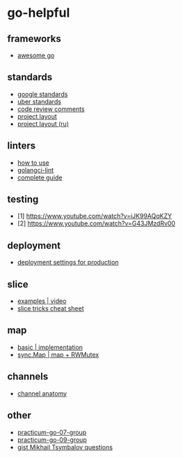 # go-helpful

## frameworks

* [awesome go](https://github.com/avelino/awesome-go)

## standards

* [google standards](https://google.github.io/styleguide/go/)
* [uber standards](https://github.com/uber-go/guide/blob/master/style.md)
* [code review comments](https://github.com/golang/go/wiki/CodeReviewComments)
* [project layout](https://github.com/golang-standards/project-layout)
* [project layout (ru)](https://github.com/golang-standards/project-layout/blob/master/README_ru.md)

## linters

* [how to use](https://habr.com/ru/post/457970/)
* [golangci-lint](https://golangci-lint.run/)
* [complete guide](https://freshman.tech/linting-golang/)

## testing

* [1] https://www.youtube.com/watch?v=iJK99AQqKZY
* [2] https://www.youtube.com/watch?v=G43JMzdRv00

## deployment

* [deployment settings for production](https://vk.com/@habr_articles-rss-650396164-1726241171)
## slice

* [examples | video](https://www.youtube.com/watch?v=1vAIvqDo5LE)
* [slice tricks cheat sheet](https://ueokande.github.io/go-slice-tricks/)

## map

* [basic | implementation](https://habr.com/ru/post/457728/)
* [sync.Map | map + RWMutex](https://habr.com/ru/post/338718/)

## channels

* [channel anatomy](https://habr.com/ru/post/490336/)

## other

* [practicum-go-07-group](https://disk.yandex.ru/d/a7nrL0qmeZeEuw)
* [practicum-go-09-group](https://disk.yandex.ru/d/-ixPKp0O5Cfi2w)
* [gist Mikhail Tsymbalov questions](https://gist.github.com/tmvrus)
